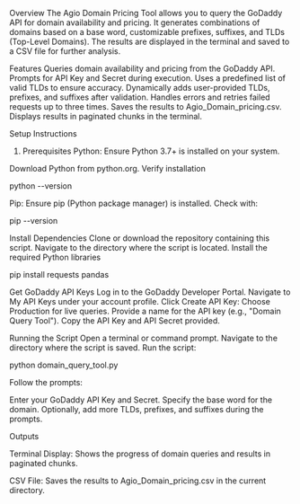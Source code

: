Overview
The Agio Domain Pricing Tool allows you to query the GoDaddy API for domain availability and pricing. It generates combinations of domains based on a base word, customizable prefixes, suffixes, and TLDs (Top-Level Domains). The results are displayed in the terminal and saved to a CSV file for further analysis.



Features
Queries domain availability and pricing from the GoDaddy API.
Prompts for API Key and Secret during execution.
Uses a predefined list of valid TLDs to ensure accuracy.
Dynamically adds user-provided TLDs, prefixes, and suffixes after validation.
Handles errors and retries failed requests up to three times.
Saves the results to Agio_Domain_pricing.csv.
Displays results in paginated chunks in the terminal.


Setup Instructions
1. Prerequisites
Python: Ensure Python 3.7+ is installed on your system.

Download Python from python.org.
Verify installation

python --version


Pip: Ensure pip (Python package manager) is installed. Check with:

pip --version

Install Dependencies
Clone or download the repository containing this script.
Navigate to the directory where the script is located.
Install the required Python libraries

pip install requests pandas

 Get GoDaddy API Keys
Log in to the GoDaddy Developer Portal.
Navigate to My API Keys under your account profile.
Click Create API Key:
Choose Production for live queries.
Provide a name for the API key (e.g., "Domain Query Tool").
Copy the API Key and API Secret provided.

Running the Script
Open a terminal or command prompt.
Navigate to the directory where the script is saved.
Run the script:

python domain_query_tool.py

Follow the prompts:

Enter your GoDaddy API Key and Secret.
Specify the base word for the domain.
Optionally, add more TLDs, prefixes, and suffixes during the prompts.

Outputs

Terminal Display: Shows the progress of domain queries and results in paginated chunks.

CSV File: Saves the results to Agio_Domain_pricing.csv in the current directory.


